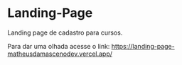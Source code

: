 # Landing-Page
Landing page de cadastro para cursos.

Para dar uma olhada acesse o link: https://landing-page-matheusdamascenodev.vercel.app/
